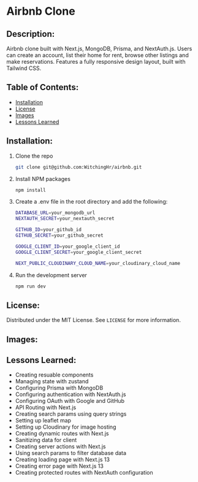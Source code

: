 # Airbnb Clone

## Description:

Airbnb clone built with Next.js, MongoDB, Prisma, and NextAuth.js. 
Users can create an account, list their home for rent, browse other listings and make reservations. Features a fully responsive design layout, built with Tailwind CSS.

## Table of Contents:

- [Installation](#installation)
- [License](#license)
- [Images](#images)
- [Lessons Learned](#lessons-learned)

## Installation:

1. Clone the repo
   ```sh
   git clone git@github.com:WitchingHr/airbnb.git
    ```
2. Install NPM packages
    ```sh
    npm install
    ```
3. Create a .env file in the root directory and add the following:
    ```sh
    DATABASE_URL=your_mongodb_url
    NEXTAUTH_SECRET=your_nextauth_secret

    GITHUB_ID=your_github_id
    GITHUB_SECRET=your_github_secret

    GOOGLE_CLIENT_ID=your_google_client_id
    GOOGLE_CLIENT_SECRET=your_google_client_secret

    NEXT_PUBLIC_CLOUDINARY_CLOUD_NAME=your_cloudinary_cloud_name
    ```
4. Run the development server
    ```sh
    npm run dev
    ```

## License:

Distributed under the MIT License. See `LICENSE` for more information.

## Images:

## Lessons Learned:

- Creating resuable components
- Managing state with zustand
- Configuring Prisma with MongoDB
- Configuring authentication with NextAuth.js
- Configuring OAuth with Google and GitHub
- API Routing with Next.js
- Creating search params using query strings
- Setting up leaflet map
- Setting up Cloudinary for image hosting
- Creating dynamic routes with Next.js
- Sanitizing data for client
- Creating server actions with Next.js
- Using search params to filter database data
- Creating loading page with Next.js 13
- Creating error page with Next.js 13
- Creating protected routes with NextAuth configuration